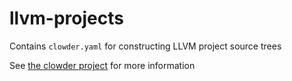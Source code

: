 # llvm-projects
Contains `clowder.yaml` for constructing LLVM project source trees

See [the clowder project](https://github.com/JrGoodle/clowder) for more information
